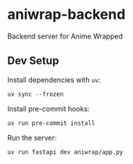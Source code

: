 # aniwrap-backend
Backend server for Anime Wrapped

## Dev Setup

Install dependencies with `uv`:
```
uv sync --frozen
```

Install pre-commit hooks:
```
uv run pre-commit install
```

Run the server:
```
uv run fastapi dev aniwrap/app.py
```
